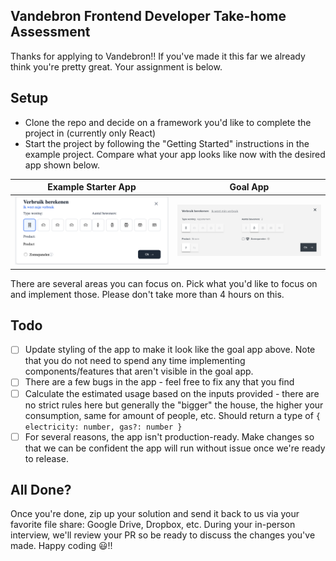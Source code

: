 ## Vandebron Frontend Developer Take-home Assessment
Thanks for applying to Vandebron!! If you've made it this far we already think you're pretty great. Your assignment is below.

## Setup
- Clone the repo and decide on a framework you'd like to complete the project in (currently only React)
- Start the project by following the "Getting Started" instructions in the example project. Compare what your app looks like now with the desired app shown below.

<table>
  <thead>
    <tr>
      <th>Example Starter App</th>
      <th>Goal App</th>
    </tr>
  </thead>
  <tr>
    <td><img src="./web/starter-app.png" alt="Starter app" width="500"/></td>
    <td><img src="./web/goal-app.png" alt="Goal app" width="500"/></td>
  </tr>
</table>


There are several areas you can focus on. Pick what you'd like to focus on and implement those. Please don't take more than 4 hours on this.

## Todo
- [ ] Update styling of the app to make it look like the goal app above. Note that you do not need to spend any time implementing components/features that aren't visible in the goal app.
- [ ] There are a few bugs in the app - feel free to fix any that you find
- [ ] Calculate the estimated usage based on the inputs provided - there are no strict rules here but generally the "bigger" the house, the higher your consumption, same for amount of people, etc. Should return a type of `{ electricity: number, gas?: number }`
- [ ] For several reasons, the app isn't production-ready. Make changes so that we can be confident the app will run without issue once we're ready to release.

## All Done?
Once you're done, zip up your solution and send it back to us via your favorite file share: Google Drive, Dropbox, etc. During your in-person interview, we'll review your PR so be ready to discuss the changes you've made. Happy coding 😃!!